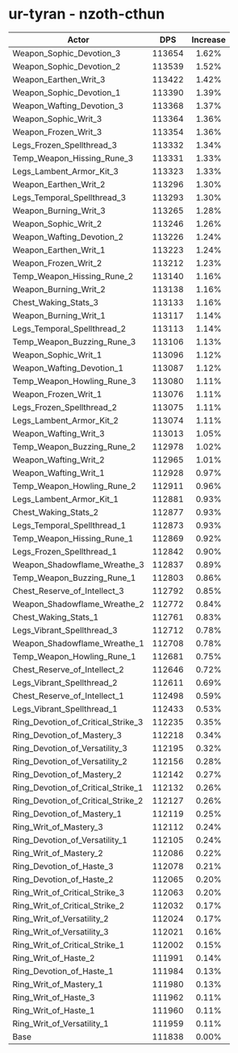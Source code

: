 # ur-tyran - nzoth-cthun
| Actor | DPS | Increase |
|---|:---:|:---:|
|Weapon_Sophic_Devotion_3|113654|1.62%|
|Weapon_Sophic_Devotion_2|113539|1.52%|
|Weapon_Earthen_Writ_3|113422|1.42%|
|Weapon_Sophic_Devotion_1|113390|1.39%|
|Weapon_Wafting_Devotion_3|113368|1.37%|
|Weapon_Sophic_Writ_3|113364|1.36%|
|Weapon_Frozen_Writ_3|113354|1.36%|
|Legs_Frozen_Spellthread_3|113332|1.34%|
|Temp_Weapon_Hissing_Rune_3|113331|1.33%|
|Legs_Lambent_Armor_Kit_3|113323|1.33%|
|Weapon_Earthen_Writ_2|113296|1.30%|
|Legs_Temporal_Spellthread_3|113293|1.30%|
|Weapon_Burning_Writ_3|113265|1.28%|
|Weapon_Sophic_Writ_2|113246|1.26%|
|Weapon_Wafting_Devotion_2|113226|1.24%|
|Weapon_Earthen_Writ_1|113223|1.24%|
|Weapon_Frozen_Writ_2|113212|1.23%|
|Temp_Weapon_Hissing_Rune_2|113140|1.16%|
|Weapon_Burning_Writ_2|113138|1.16%|
|Chest_Waking_Stats_3|113133|1.16%|
|Weapon_Burning_Writ_1|113117|1.14%|
|Legs_Temporal_Spellthread_2|113113|1.14%|
|Temp_Weapon_Buzzing_Rune_3|113106|1.13%|
|Weapon_Sophic_Writ_1|113096|1.12%|
|Weapon_Wafting_Devotion_1|113087|1.12%|
|Temp_Weapon_Howling_Rune_3|113080|1.11%|
|Weapon_Frozen_Writ_1|113076|1.11%|
|Legs_Frozen_Spellthread_2|113075|1.11%|
|Legs_Lambent_Armor_Kit_2|113074|1.11%|
|Weapon_Wafting_Writ_3|113013|1.05%|
|Temp_Weapon_Buzzing_Rune_2|112978|1.02%|
|Weapon_Wafting_Writ_2|112965|1.01%|
|Weapon_Wafting_Writ_1|112928|0.97%|
|Temp_Weapon_Howling_Rune_2|112911|0.96%|
|Legs_Lambent_Armor_Kit_1|112881|0.93%|
|Chest_Waking_Stats_2|112877|0.93%|
|Legs_Temporal_Spellthread_1|112873|0.93%|
|Temp_Weapon_Hissing_Rune_1|112869|0.92%|
|Legs_Frozen_Spellthread_1|112842|0.90%|
|Weapon_Shadowflame_Wreathe_3|112837|0.89%|
|Temp_Weapon_Buzzing_Rune_1|112803|0.86%|
|Chest_Reserve_of_Intellect_3|112792|0.85%|
|Weapon_Shadowflame_Wreathe_2|112772|0.84%|
|Chest_Waking_Stats_1|112761|0.83%|
|Legs_Vibrant_Spellthread_3|112712|0.78%|
|Weapon_Shadowflame_Wreathe_1|112708|0.78%|
|Temp_Weapon_Howling_Rune_1|112681|0.75%|
|Chest_Reserve_of_Intellect_2|112646|0.72%|
|Legs_Vibrant_Spellthread_2|112611|0.69%|
|Chest_Reserve_of_Intellect_1|112498|0.59%|
|Legs_Vibrant_Spellthread_1|112433|0.53%|
|Ring_Devotion_of_Critical_Strike_3|112235|0.35%|
|Ring_Devotion_of_Mastery_3|112218|0.34%|
|Ring_Devotion_of_Versatility_3|112195|0.32%|
|Ring_Devotion_of_Versatility_2|112156|0.28%|
|Ring_Devotion_of_Mastery_2|112142|0.27%|
|Ring_Devotion_of_Critical_Strike_1|112132|0.26%|
|Ring_Devotion_of_Critical_Strike_2|112127|0.26%|
|Ring_Devotion_of_Mastery_1|112119|0.25%|
|Ring_Writ_of_Mastery_3|112112|0.24%|
|Ring_Devotion_of_Versatility_1|112105|0.24%|
|Ring_Writ_of_Mastery_2|112086|0.22%|
|Ring_Devotion_of_Haste_3|112078|0.21%|
|Ring_Devotion_of_Haste_2|112065|0.20%|
|Ring_Writ_of_Critical_Strike_3|112063|0.20%|
|Ring_Writ_of_Critical_Strike_2|112032|0.17%|
|Ring_Writ_of_Versatility_2|112024|0.17%|
|Ring_Writ_of_Versatility_3|112021|0.16%|
|Ring_Writ_of_Critical_Strike_1|112002|0.15%|
|Ring_Writ_of_Haste_2|111991|0.14%|
|Ring_Devotion_of_Haste_1|111984|0.13%|
|Ring_Writ_of_Mastery_1|111980|0.13%|
|Ring_Writ_of_Haste_3|111962|0.11%|
|Ring_Writ_of_Haste_1|111960|0.11%|
|Ring_Writ_of_Versatility_1|111959|0.11%|
|Base|111838|0.00%|
